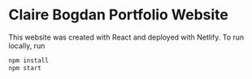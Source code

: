 # Claire Bogdan Portfolio Website

This website was created with React and deployed with Netlify.
To run locally, run 

```bash
npm install
npm start
```